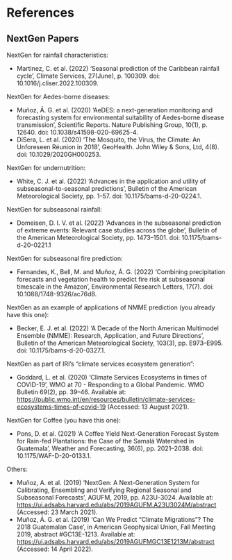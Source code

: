 # References

## NextGen Papers

NextGen for rainfall characteristics: 
- Martinez, C. et al. (2022) ‘Seasonal prediction of the Caribbean rainfall cycle’, Climate Services, 27(June), p. 100309. doi: 10.1016/j.cliser.2022.100309.

NextGen for Aedes-borne diseases: 
- Muñoz, Á. G. et al. (2020) ‘AeDES: a next-generation monitoring and forecasting system for environmental suitability of Aedes-borne disease transmission’, Scientific Reports. Nature Publishing Group, 10(1), p. 12640. doi: 10.1038/s41598-020-69625-4.
- DiSera, L. et al. (2020) ‘The Mosquito, the Virus, the Climate: An Unforeseen Réunion in 2018’, GeoHealth. John Wiley & Sons, Ltd, 4(8). doi: 10.1029/2020GH000253.

NextGen for undernutrition: 
- White, C. J. et al. (2022) ‘Advances in the application and utility of subseasonal-to-seasonal predictions’, Bulletin of the American Meteorological Society, pp. 1–57. doi: 10.1175/bams-d-20-0224.1.

NextGen for subseasonal rainfall: 
- Domeisen, D. I. V. et al. (2022) ‘Advances in the subseasonal prediction of extreme events: Relevant case studies across the globe’, Bulletin of the American Meteorological Society, pp. 1473–1501. doi: 10.1175/bams-d-20-0221.1

NextGen for subseasonal fire prediction: 
- Fernandes, K., Bell, M. and Muñoz, Á. G. (2022) ‘Combining precipitation forecasts and vegetation health to predict fire risk at subseasonal timescale in the Amazon’, Environmental Research Letters, 17(7). doi: 10.1088/1748-9326/ac76d8.

NextGen as an example of applications of NMME prediction (you already have this one):
- Becker, E. J. et al. (2022) ‘A Decade of the North American Multimodel Ensemble (NMME): Research, Application, and Future Directions’, Bulletin of the American Meteorological Society, 103(3), pp. E973–E995. doi: 10.1175/bams-d-20-0327.1.

NextGen as part of IRI’s “climate services ecosystem generation”:
- Goddard, L. et al. (2020) ‘Climate Services Ecosystems in times of COVID-19’, WMO at 70 - Responding to a Global Pandemic. WMO Bulletin 69(2), pp. 39–46. Available at: https://public.wmo.int/en/resources/bulletin/climate-services-ecosystems-times-of-covid-19 (Accessed: 13 August 2021).

NextGen for Coffee (you have this one):
- Pons, D. et al. (2021) ‘A Coffee Yield Next-Generation Forecast System for Rain-fed Plantations: the Case of the Samalá Watershed in Guatemala’, Weather and Forecasting, 36(6), pp. 2021–2038. doi: 10.1175/WAF-D-20-0133.1.

Others:
- Muñoz, A. et al. (2019) ‘NextGen: A Next-Generation System for Calibrating, Ensembling and Verifying Regional Seasonal and Subseasonal Forecasts’, AGUFM, 2019, pp. A23U-3024. Available at: https://ui.adsabs.harvard.edu/abs/2019AGUFM.A23U3024M/abstract (Accessed: 23 March 2021).
- Muñoz, Á. G. et al. (2019) ‘Can We Predict “Climate Migrations”? The 2018 Guatemalan Case’, in American Geophysical Union, Fall Meeting 2019, abstract #GC13E-1213. Available at: https://ui.adsabs.harvard.edu/abs/2019AGUFMGC13E1213M/abstract (Accessed: 14 April 2022).